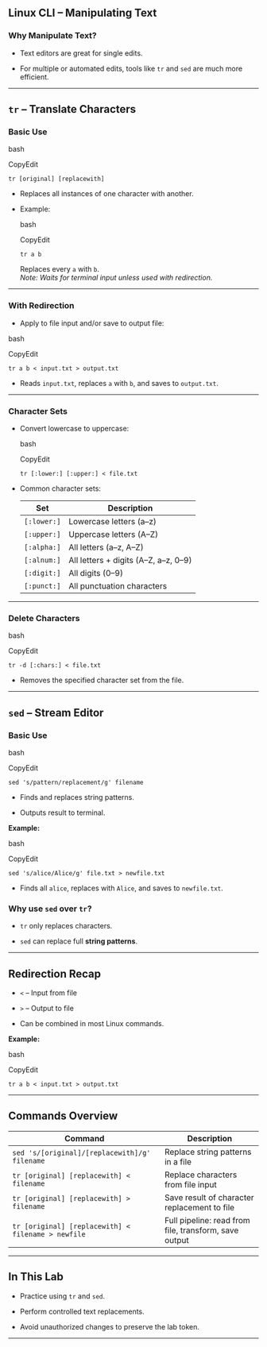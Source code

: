 ## **Linux CLI – Manipulating Text**

### **Why Manipulate Text?**

- Text editors are great for single edits.
    
- For multiple or automated edits, tools like `tr` and `sed` are much more efficient.
    

---

## **`tr` – Translate Characters**

### **Basic Use**

bash

CopyEdit

`tr [original] [replacewith]`

- Replaces all instances of one character with another.
    
- Example:
    
    bash
    
    CopyEdit
    
    `tr a b`
    
    Replaces every `a` with `b`.  
    _Note: Waits for terminal input unless used with redirection._
    

---

### **With Redirection**

- Apply to file input and/or save to output file:
    

bash

CopyEdit

`tr a b < input.txt > output.txt`

- Reads `input.txt`, replaces `a` with `b`, and saves to `output.txt`.
    

---

### **Character Sets**

- Convert lowercase to uppercase:
    
    bash
    
    CopyEdit
    
    `tr [:lower:] [:upper:] < file.txt`
    
- Common character sets:
    
    |Set|Description|
    |---|---|
    |`[:lower:]`|Lowercase letters (a–z)|
    |`[:upper:]`|Uppercase letters (A–Z)|
    |`[:alpha:]`|All letters (a–z, A–Z)|
    |`[:alnum:]`|All letters + digits (A–Z, a–z, 0–9)|
    |`[:digit:]`|All digits (0–9)|
    |`[:punct:]`|All punctuation characters|
    

---

### **Delete Characters**

bash

CopyEdit

`tr -d [:chars:] < file.txt`

- Removes the specified character set from the file.
    

---

## **`sed` – Stream Editor**

### **Basic Use**

bash

CopyEdit

`sed 's/pattern/replacement/g' filename`

- Finds and replaces string patterns.
    
- Outputs result to terminal.
    

**Example:**

bash

CopyEdit

`sed 's/alice/Alice/g' file.txt > newfile.txt`

- Finds all `alice`, replaces with `Alice`, and saves to `newfile.txt`.
    

### **Why use `sed` over `tr`?**

- `tr` only replaces characters.
    
- `sed` can replace full **string patterns**.
    

---

## **Redirection Recap**

- `<` – Input from file
    
- `>` – Output to file
    
- Can be combined in most Linux commands.
    

**Example:**

bash

CopyEdit

`tr a b < input.txt > output.txt`

---

## **Commands Overview**

|Command|Description|
|---|---|
|`sed 's/[original]/[replacewith]/g' filename`|Replace string patterns in a file|
|`tr [original] [replacewith] < filename`|Replace characters from file input|
|`tr [original] [replacewith] > filename`|Save result of character replacement to file|
|`tr [original] [replacewith] < filename > newfile`|Full pipeline: read from file, transform, save output|

---

## **In This Lab**

- Practice using `tr` and `sed`.
    
- Perform controlled text replacements.
    
- Avoid unauthorized changes to preserve the lab token.
    

---